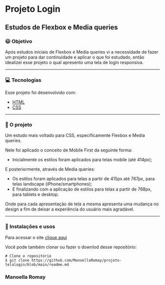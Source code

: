 # Projeto Login

## Estudos de Flexbox e Media queries

### 😃 Objetivo
 
Após estudos iniciais de Flexbox e Media queries vi a necessidade de fazer um projeto para dar continuidade e aplicar o que foi estudado, então idealizei esse projeto o qual apresento uma tela de login responsiva.

---

### 💻 Tecnologias

Esse projeto foi desenvolvido com:

- [HTML](https://developer.mozilla.org/pt-BR/docs/Web/HTML)
- [CSS](https://developer.mozilla.org/pt-BR/docs/Web/CSS)

---

### 💜 O projeto

Um estudo mais voltado para CSS, especificamente Flexbox e Media queries.

Nele foi aplicado o conceito de Mobile First da seguinte forma:
- Inicialmente os estilos foram aplicados para telas mobile (até 414px);

E posteriormente, através de Media queries:
- Os estilos foram aplicados para telas a partir de 415px até 767px, para telas landscape (iPhone/smartphones);
- E finalizando com a aplicação de estilos para telas a partir de 768px, para tablets e desktop.

Onde para cada apresentação de tela a mesma apresenta uma mudança no design a fim de deixar a experiência do usuário mais agradável.

---

### 📂 Instalações e usos

Para acessar o site [clique aqui](https://projeto-telalogin.vercel.app/)

Você pode também clonar ou fazer o downlod desse repositório:

```
# Clone o repositório
$ git clone https://github.com/ManoellaRomay/projeto-telalogin/blob/main/readme.md

```

### Manoella Romay
